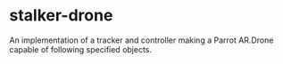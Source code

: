 # stalker-drone
An implementation of a tracker and controller making a Parrot AR.Drone capable of following specified objects.
